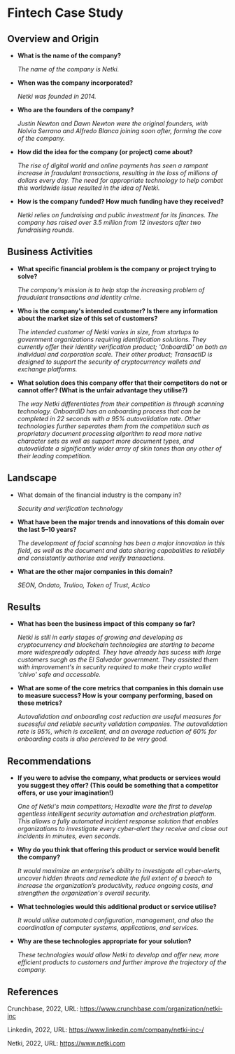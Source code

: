 # Fintech Case Study

## Overview and Origin

* **What is the name of the company?**

    *The name of the company is Netki.*
 
* **When was the company incorporated?**
    
    *Netki was founded in 2014.*

* **Who are the founders of the company?**

    *Justin Newton and Dawn Newton were the original founders, with Nolvia Serrano and Alfredo Blanca joining soon after, forming the core of the company.* 

* **How did the idea for the company (or project) come about?**

    *The rise of digital world and online payments has seen a rampant increase in fraudulant transactions, resulting in the loss of millions of dollars every day. The need for appropriate technology to help combat this worldwide issue resulted in the idea of Netki.*  

* **How is the company funded? How much funding have they received?**

    *Netki relies on fundraising and public investment for its finances. The company has raised over 3.5 million from 12 investors after two fundraising rounds.* 

## Business Activities

* **What specific financial problem is the company or project trying to solve?**

    *The company's mission is to help stop the increasing problem of fraudulant transactions and identity crime.*

* **Who is the company's intended customer?  Is there any information about the market size of this set of customers?** 

    *The intended customer of Netki varies in size, from startups to government organizations requiring identification solutions. They currently offer their identity verification product; 'OnboardID' on both an individual and corporation scale. Their other product; TransactID is designed to support the security of cryptocurrency wallets and exchange platforms.*
    
* **What solution does this company offer that their competitors do not or cannot offer? (What is the unfair advantage they utilise?)**

    *The way Netki differentiates from their competition is through scanning technology. OnboardID has an onboarding process that can be completed in 22 seconds with a 95% autovalidation rate. Other technologies further seperates them from the competition such as proprietary document processing algorithm to read more native character sets as well as support more document types, and autovalidate a significantly wider array of skin tones than any other of their leading competition.* 


## Landscape

* What domain of the financial industry is the company in?

    *Security and verification technology*

* **What have been the major trends and innovations of this domain over the last 5–10 years?**

    *The development of facial scanning has been a major innovation in this field, as well as the document and data sharing capabalities to reliabliy and consistantly authorise and verify transactions.*

* **What are the other major companies in this domain?**

    *SEON, Ondato, Trulioo, Token of Trust, Actico*

## Results

* **What has been the business impact of this company so far?** 

    *Netki is still in early stages of growing and developing as cryptocurrency and blockchain technologies are starting to become more widespreadly adopted. They have already has sucess with large customers sucgh as the El Salvador government. They assisted them with improvement's in security required to make their crypto wallet 'chivo' safe and accessable.*

* **What are some of the core metrics that companies in this domain use to measure success? How is your company performing, based on these metrics?**

    *Autovalidation and onboarding cost reduction are useful measures for sucessful and reliable security validation companies. The autovalidation rate is 95%, which is excellent, and an average reduction of 60% for onboarding costs is also percieved to be very good.* 

## Recommendations

* **If you were to advise the company, what products or services would you suggest they offer? (This could be something that a competitor offers, or use your imagination!)**

    *One of Netki's main competitors; Hexadite were the first to develop agentless intelligent security automation and orchestration platform. This allows a fully automated incident response solution that enables organizations to investigate every cyber-alert they receive and close out incidents in minutes, even seconds.*

* **Why do you think that offering this product or service would benefit the company?**

    *It would maximize an enterprise’s ability to investigate all cyber-alerts, uncover hidden threats and remediate the full extent of a breach to increase the organization’s productivity, reduce ongoing costs, and strengthen the organization's overall security.*

* **What technologies would this additional product or service utilise?**

    *It would utilise automated configuration, management, and also the coordination of computer systems, applications, and services.*

* **Why are these technologies appropriate for your solution?**

    *These technologies would allow Netki to develop and offer new, more efficient products to customers and further improve the trajectory of the company.*

## References
Crunchbase, 2022, URL: https://www.crunchbase.com/organization/netki-inc 

Linkedin, 2022, URL: https://www.linkedin.com/company/netki-inc-/ 

Netki, 2022, URL: https://www.netki.com 